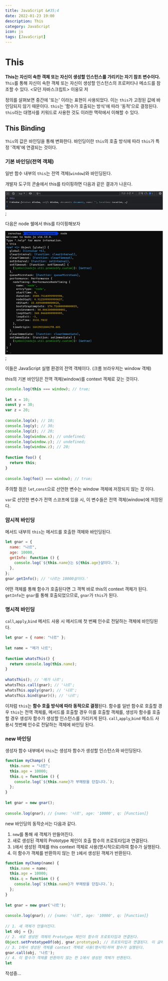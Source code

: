 ```yaml
---
title: JavaScript &#35;4
date: 2022-01-23 19:00
description: This
category: JavaScript
icon: js
tags: [JavaScript]
---
```


# This

**This는 자신이 속한 객체 또는 자신이 생성할 인스턴스를 가리키는 자기 참조 변수이다.** `This`를 통해 자신이 속한 객체 또는 자신이 생성할 인스턴스의 프로퍼티나 메소드를 참조할 수 있다. <모던 자바스크립트> 이웅모 저

정의를 살펴보면 중간에 '또는' 이라는 표현이 사용되었다. 이는 `this`가 고정된 값에 바인딩되지 않기 때문이다. `this`는 '함수가 호출되는 방식'에 따라 '동적'으로 결정된다. `this`라는 대명사를 키워드로 사용한 것도 이러한 맥락에서 이해할 수 있다.

## This Binding

`This`의 값은 바인딩을 통해 변화한다. 바인딩이란 `this`의 호출 방식에 따라 `this`가 특정 '객체'에 연결되는 것이다.

### 기본 바인딩(전역 객체)

일반 함수 내부의 `this`는 전역 객체(`window`)와 바인딩된다.

개발자 도구의 콘솔에서 this를 타이핑하면 다음과 같은 결과가 나온다.

![img](/assets/images/post/img-2022-01-23-01.jpg);

다음은 node 쉘에서 this를 타이핑해보자

![img](/assets/images/post/img-2022-01-23-02.jpg);

이들은 JavaScript 실행 환경의 전역 객체이다. (크롬 브라우저는 window 객체)

this의 기본 바인딩은 전역 객체(window)를 context 객체로 갖는 것이다.

```js
console.log(this === window); // true;

let x = 10;
const y = 30;
var z = 20;

console.log(x); // 10;
console.log(y); // 30;
console.log(z); // 20;
console.log(window.x); // undefined;
console.log(window.y); // undefined;
console.log(window.z); // 20;

function foo() {
  return this;
}

console.log(foo() === window); // true;
```

주의할 점은 `let`,`const`으로 선언한 변수는 window 객체에 저장되지 않는 것 이다.

`var`로 선언한 변수가 전역 스코프에 있을 시, 이 변수들은 전역 객체(window)에 저장된다.

### 암시적 바인딩

메서드 내부의 `this`는 메서드를 호출한 객체와 바인딩된다.

```js
let gnar = {
  name: "나르",
  age: 10000,
  getInfo: function () {
    console.log(`${this.name}는 ${this.age}살이다.`);
  },
};
gnar.getInfo(); // '나르는 10000살이다.'
```

어떤 객체를 통해 함수가 호출된다면 그 객첵 바로 this의 context 객체가 된다. `getInfo`는 `gnar`를 통해 호출되었으므로, `gnar`가 `this`가 된다.

### 명시적 바인딩

`call`,`apply`,`bind` 메서드 사용 시 메서드에 첫 번째 인수로 전달하는 객체에 바인딩된다.

```js
let gnar = { name: "나르" };

let name = "메가 나르";

function whatsThis() {
  return console.log(this.name);
}

whatsThis(); // '메가 나르';
whatsThis.call(gnar); // '나르';
whatsThis.apply(gnar); // '나르';
whatsThis.bind(gnar)(); // '나르';
```

이처럼 `this`는 **함수 호출 방식에 따라 동적으로 결정**된다. 함수를 일반 함수로 호출할 경우 `this`는 전역 객체를, 메서드를 호출할 경우 이를 호출할 객체를, 생성자 함수를 호출할 경우 생성자 함수가 생성할 인스턴스를 가리키게 된다. `call`,`apply`,`bind` 메소드 사용시 첫번째 인수로 전달하는 객체에 바인딩 된다.

### new 바인딩

생성자 함수 내부에서 `this`는 생성자 함수가 생성할 인스턴스와 바인딩된다.

```js
function myChamp() {
  this.name = "나르";
  this.age = 10000;
  this.q = function () {
    console.log(`${this.name}가 부메랑을 던집니다.`);
  };
}

let gnar = new gnar();

console.log(gnar); // {name: '나르', age: '10000', q: [Function]}
```

new 바인딩의 동작순서는 다음과 같다.

1. `new`를 통해 새 객체가 만들어진다.
2. 새로 생성된 객체의 Prototype 체인이 호출 함수의 프로토타입과 연결된다.
3. `1`에서 생성된 객체를 this context 객체로 사용(명시적으로)하여 함수가 실행된다.
4. 이 함수가 객체를 반환하지 않는 한 `1`에서 생성된 객체가 반환된다.

```js
function myChamp(name) {
  this.name = name;
  this.age = 10000;
  this.q = function () {
    console.log(`${this.name}가 부메랑을 던집니다.`);
  };
}

let gnar = new gnar('나르');

console.log(gnar); // {name: '나르', age: '10000', q: [Function]}

// 1. 새 객체가 만들어진다.
let obj = {};
// 2. 새로 생성된 객체의 Prototype 체인이 함수의 프로토타입과 연결된다.
Object.setPrototypeOf(obj, gnar.prototype); // 프로토타입과 연결된다. 이 글에서는 무시해도 상관없다.
// 3. 1에서 생성된 객체를 context 객체로 사용(명시적)하여 함수가 실행된다.
gnar.call(obj, '나르');
// 4. 이 함수가 객체를 반환하지 않는 한 1에서 생성된 객체가 반환된다.
let 
```

작성중...